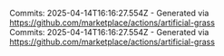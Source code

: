 Commits: 2025-04-14T16:16:27.554Z - Generated via https://github.com/marketplace/actions/artificial-grass
<br>
Commits: 2025-04-14T16:16:27.554Z - Generated via https://github.com/marketplace/actions/artificial-grass
<br>
